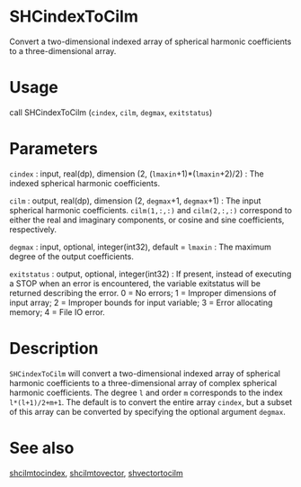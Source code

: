 # SHCindexToCilm

Convert a two-dimensional indexed array of spherical harmonic coefficients to a three-dimensional array.

# Usage

call SHCindexToCilm (`cindex`, `cilm`, `degmax`, `exitstatus`)

# Parameters

`cindex` : input, real(dp), dimension (2, (`lmaxin`+1)\*(`lmaxin`+2)/2)
:   The indexed spherical harmonic coefficients.

`cilm` : output, real(dp), dimension (2, `degmax`+1, `degmax`+1)
:   The input spherical harmonic coefficients. `cilm(1,:,:)` and `cilm(2,:,:)` correspond to either the real and imaginary components, or cosine and sine coefficients, respectively.

`degmax` : input, optional, integer(int32), default = `lmaxin`
:   The maximum degree of the output coefficients.

`exitstatus` : output, optional, integer(int32)
:   If present, instead of executing a STOP when an error is encountered, the variable exitstatus will be returned describing the error. 0 = No errors; 1 = Improper dimensions of input array; 2 = Improper bounds for input variable; 3 = Error allocating memory; 4 = File IO error.

# Description

`SHCindexToCilm` will convert a two-dimensional indexed array of spherical harmonic coefficients to a three-dimensional array of complex spherical harmonic coefficients.  The degree `l` and order `m` corresponds to the index `l*(l+1)/2+m+1`. The default is to convert the entire array `cindex`, but a subset of this array can be converted by specifying the optional argument `degmax`.

# See also

[shcilmtocindex](shcilmtocindex.html), [shcilmtovector](shcilmtovector.html), [shvectortocilm](shvectortocilm.html)

